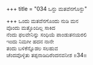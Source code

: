 +++
title = "034 ಒನ್ದು ಮತವೆನಗೊನ್ದು"

+++
ಒಂದು ಮತವೆನಗೊಂದು ನುಡಿ ಮನ  
ವೊಂದು ಮತ್ತೊಂದಿಲ್ಲ ಸಾಕಿದ  
ನೆಂದು ಫಲವೇನಿನ್ನು ಸಂಧಿಯೆ ಪಾಂಡುತನಯರಲಿ  
ಇಂದು ನಿಮಗೀ ಹದನ ನಾನೇ  
ತಂದು ಬಳಿಕೆನ್ನೊಡಲ ಸಲಹುವ  
ಚೆಂದವೊಳ್ಳಿತು ತಪ್ಪನಾಡಿದಿರೆಂದನವನೀಶ    ॥34॥